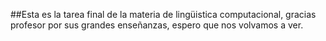 ##Esta es la tarea final de la materia de lingüistica computacional, gracias profesor por sus grandes enseñanzas, espero que nos volvamos a ver.
